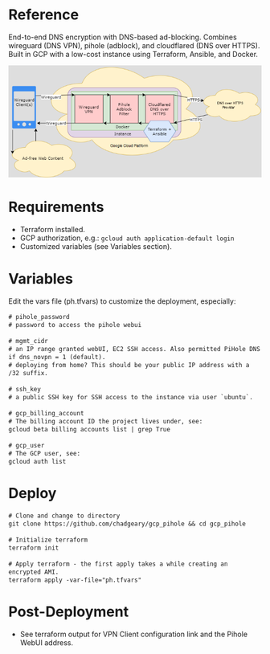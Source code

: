 # Reference
End-to-end DNS encryption with DNS-based ad-blocking. Combines wireguard (DNS VPN), pihole (adblock), and cloudflared (DNS over HTTPS). Built in GCP with a low-cost instance using Terraform, Ansible, and Docker.

![Diagram](diagram.png)

# Requirements
- Terraform installed.
- GCP authorization, e.g.: `gcloud auth application-default login`
- Customized variables (see Variables section).

# Variables
Edit the vars file (ph.tfvars) to customize the deployment, especially:

```
# pihole_password
# password to access the pihole webui

# mgmt_cidr
# an IP range granted webUI, EC2 SSH access. Also permitted PiHole DNS if dns_novpn = 1 (default).
# deploying from home? This should be your public IP address with a /32 suffix. 

# ssh_key
# a public SSH key for SSH access to the instance via user `ubuntu`.

# gcp_billing_account
# The billing account ID the project lives under, see:
gcloud beta billing accounts list | grep True

# gcp_user
# The GCP user, see:
gcloud auth list
```

# Deploy
```
# Clone and change to directory
git clone https://github.com/chadgeary/gcp_pihole && cd gcp_pihole

# Initialize terraform
terraform init

# Apply terraform - the first apply takes a while creating an encrypted AMI.
terraform apply -var-file="ph.tfvars"
```

# Post-Deployment
- See terraform output for VPN Client configuration link and the Pihole WebUI address.
